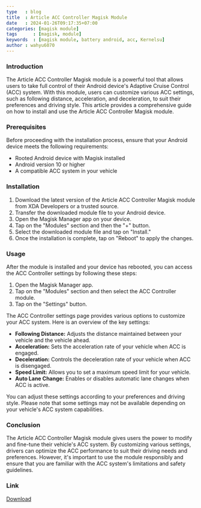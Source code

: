 ```yaml
---
type   : blog
title  : Article ACC Controller Magisk Module
date   : 2024-01-26T09:17:35+07:00
categories: [magisk module]
tags      : [magisk, module]
keywords  : [magisk module, battery android, acc, Kernelsu]
author : wahyu6070
---
```




### Introduction

The Article ACC Controller Magisk module is a powerful tool that allows users to take full control of their Android device's Adaptive Cruise Control (ACC) system. With this module, users can customize various ACC settings, such as following distance, acceleration, and deceleration, to suit their preferences and driving style. This article provides a comprehensive guide on how to install and use the Article ACC Controller Magisk module.

### Prerequisites

Before proceeding with the installation process, ensure that your Android device meets the following requirements:

* Rooted Android device with Magisk installed
* Android version 10 or higher
* A compatible ACC system in your vehicle

### Installation

1. Download the latest version of the Article ACC Controller Magisk module from XDA Developers or a trusted source.
2. Transfer the downloaded module file to your Android device.
3. Open the Magisk Manager app on your device.
4. Tap on the "Modules" section and then the "+" button.
5. Select the downloaded module file and tap on "Install."
6. Once the installation is complete, tap on "Reboot" to apply the changes.

### Usage

After the module is installed and your device has rebooted, you can access the ACC Controller settings by following these steps:

1. Open the Magisk Manager app.
2. Tap on the "Modules" section and then select the ACC Controller module.
3. Tap on the "Settings" button.

The ACC Controller settings page provides various options to customize your ACC system. Here is an overview of the key settings:

* **Following Distance:** Adjusts the distance maintained between your vehicle and the vehicle ahead.
* **Acceleration:** Sets the acceleration rate of your vehicle when ACC is engaged.
* **Deceleration:** Controls the deceleration rate of your vehicle when ACC is disengaged.
* **Speed Limit:** Allows you to set a maximum speed limit for your vehicle.
* **Auto Lane Change:** Enables or disables automatic lane changes when ACC is active.

You can adjust these settings according to your preferences and driving style. Please note that some settings may not be available depending on your vehicle's ACC system capabilities.

### Conclusion

The Article ACC Controller Magisk module gives users the power to modify and fine-tune their vehicle's ACC system. By customizing various settings, drivers can optimize the ACC performance to suit their driving needs and preferences. However, it's important to use the module responsibly and ensure that you are familiar with the ACC system's limitations and safety guidelines.

### Link

[Download](https://download60.github.io/202401/advanced-charging-controller-acc/)
